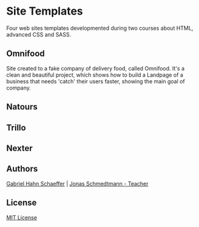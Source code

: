 # Site Templates

Four web sites templates developmented during two courses about HTML, advanced CSS and SASS.

## Omnifood

Site created to a fake company of delivery food, called Omnifood. It's a clean and beautiful project, which shows how to build a Landpage of a business that needs 'catch' their users faster, showing the main goal of company.

## Natours

## Trillo

## Nexter

## Authors

[Gabriel Hahn Schaeffer](https://github.com/gabriel-hahn/) | 
[Jonas Schmedtmann - Teacher](https://github.com/jonasschmedtmann)

## License

[MIT License](https://github.com/gabriel-hahn/site-templates/blob/master/LICENSE)
